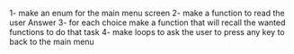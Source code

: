 1- make an enum for the main menu screen
2- make a function to read the user Answer
3- for each choice make a function that will recall the wanted functions to do that task
4- make loops to ask the user to press any key to back to the main menu
